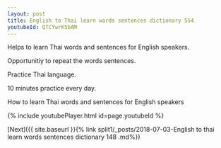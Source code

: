 ```yaml
---
layout: post
title: English to Thai learn words sentences dictionary 554 
youtubeId: QTCYwrK5bAM
---
```

 
 
Helps to learn Thai words and sentences for English speakers.

Opportunitiy to repeat the words sentences. 

Practice Thai language. 
 
10 minutes practice every day. 
 
How to learn Thai words and sentences for English speakers 
 
{% include youtubePlayer.html id=page.youtubeId %}
 
 
[Next]({{ site.baseurl }}{% link  split1/_posts/2018-07-03-English to thai learn words sentences dictionary 148 .md%})
 
